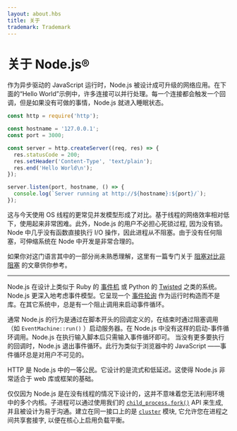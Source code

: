 ```yaml
---
layout: about.hbs
title: 关于
trademark: Trademark
---
```


# 关于 Node.js&reg;

作为异步驱动的 JavaScript 运行时，Node.js 被设计成可升级的网络应用。在下面的“Hello World”示例中，许多连接可以并行处理。每一个连接都会触发一个回调，但是如果没有可做的事情，Node.js 就进入睡眠状态。

```javascript
const http = require('http');

const hostname = '127.0.0.1';
const port = 3000;

const server = http.createServer((req, res) => {
  res.statusCode = 200;
  res.setHeader('Content-Type', 'text/plain');
  res.end('Hello World\n');
});

server.listen(port, hostname, () => {
  console.log(`Server running at http://${hostname}:${port}/`);
});
```

这与今天使用 OS 线程的更常见并发模型形成了对比。基于线程的网络效率相对低下，使用起来非常困难。此外，Node.js 的用户不必担心死锁过程, 因为没有锁。Node 中几乎没有函数直接执行 I/O 操作，因此进程从不阻塞。由于没有任何阻塞，可伸缩系统在 Node 中开发是非常合理的。

如果你对这门语言其中的一部分尚未熟悉理解，这里有一篇专门关于 [阻塞对比非阻塞][] 的文章供你参考。

---
Node.js 在设计上类似于 Ruby 的 [事件机][] 或 Python 的 [Twisted][] 之类的系统。 Node.js 更深入地考虑事件模型。它呈现一个 [事件轮询][] 作为运行时构造而不是库。在其它系统中，总是有一个阻止调用来启动事件循环。

通常 Node.js 的行为是通过在脚本开头的回调定义的，在结束时通过阻塞调用（如 `EventMachine::run()` ）启动服务器。在 Node.js 中没有这样的启动-事件循环调用。Node.js 在执行输入脚本后只需输入事件循环即可。
当没有更多要执行的回调时，Node.js 退出事件循环。此行为类似于浏览器中的 JavaScript ——事件循环总是对用户不可见的。

HTTP 是 Node.js 中的一等公民。它设计的是流式和低延迟。这使得 Node.js 非常适合于 web 库或框架的基础。

仅仅因为 Node.js 是在没有线程的情况下设计的，这并不意味着您无法利用环境中的多个内核。子进程可以通过使用我们的 [`child_process.fork()`][] API 来生成, 并且被设计为易于沟通。建立在同一接口上的是 [`cluster`][] 模块, 它允许您在进程之间共享套接字, 以便在核心上启用负载平衡。

[阻塞对比非阻塞]: https://nodejs.org/zh-cn/docs/guides/blocking-vs-non-blocking/
[`child_process.fork()`]: https://nodejs.org/api/child_process.html#child_process_child_process_fork_modulepath_args_options
[`cluster`]: https://nodejs.org/api/cluster.html
[事件轮询]: https://nodejs.org/zh-cn/docs/guides/event-loop-timers-and-nexttick/
[事件机]: https://github.com/eventmachine/eventmachine
[Twisted]: http://twistedmatrix.com/
